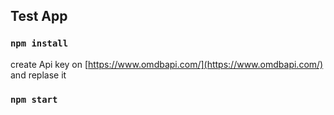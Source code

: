 ## Test App



### `npm install`
create Api key on [https://www.omdbapi.com/](https://www.omdbapi.com/) and replase it
### `npm start`

